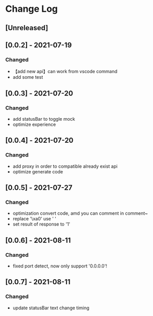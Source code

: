 # Change Log

## [Unreleased]

## [0.0.2] - 2021-07-19
### Changed
- 【add new api】can work from vscode command
- add some test


## [0.0.3] - 2021-07-20
### Changed
- add statusBar to toggle mock
- optimize experience

## [0.0.4] - 2021-07-20
### Changed
- add proxy in order to compatible already exist api
- optimize generate code


## [0.0.5] - 2021-07-27
### Changed
- optimization convert code, amd you can comment in comment~
- replace '\xa0' use ' '
- set result of response to '1'


## [0.0.6] - 2021-08-11
### Changed
- fixed port detect, now only support '0.0.0.0'!



## [0.0.7] - 2021-08-11
### Changed
- update statusBar text change timing

